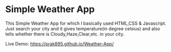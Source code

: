 # Simple Weather App

This Simple Weather App for which I basically used HTML,CSS & Javascript.
Just search your city and it gives temperature(in degree celsius) and also tells whether there is Cloudy,Haze,Clear,etc. in your city.

Live Demo: https://prak895.github.io/Weather-App/
